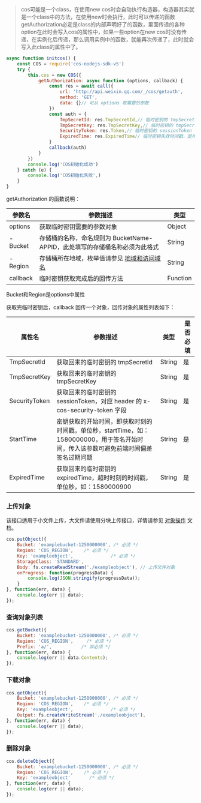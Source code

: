 > cos可能是一个class，在使用new cos时会自动执行构造器，构造器其实就是一个class中的方法，在使用new时会执行，此时可以传递的函数getAuthorization必定是class的内部声明好了的函数，里面传递的各种option在此时会写入cos的属性中，如果一些option在new cos时没有传递，在实例化后传递，那么调用实例中的函数，就能再次传递了，此时就会写入此class的属性中了。
>

```javascript
async function initcos() {
    const COS = require('cos-nodejs-sdk-v5')
    try {
        this.cos = new COS({
            getAuthorization: async function (options, callback) {
                const res = await call({
                    url: 'http://api.weixin.qq.com/_/cos/getauth',
                    method: 'GET',
                    data: {}// 可从 options 取需要的参数
                })
                const auth = {
                    TmpSecretId: res.TmpSecretId,// 临时密钥的 tmpSecretId
                    TmpSecretKey: res.TmpSecretKey,// 临时密钥的 tmpSecretId
                    SecurityToken: res.Token,// 临时密钥的 sessionToken
                    ExpiredTime: res.ExpiredTime// 临时密钥失效时间戳，是申请临时密钥时，时间戳加 durationSeconds
                }
                callback(auth)
            }
        })
        console.log('COS初始化成功')
    } catch (e) {
        console.log('COS初始化失败',)
    }
}
```

getAuthorization 的函数说明：

| 参数名   | 参数描述                                                     | 类型     |
| -------- | ------------------------------------------------------------ | -------- |
| options  | 获取临时密钥需要的参数对象                                   | Object   |
| - Bucket | 存储桶的名称，命名规则为 BucketName-APPID，此处填写的存储桶名称必须为此格式 | String   |
| - Region | 存储桶所在地域，枚举值请参见 [地域和访问域名](https://cloud.tencent.com/document/product/436/6224) | String   |
| callback | 临时密钥获取完成后的回传方法                                 | Function |

Bucket和Region是options中属性



获取完临时密钥后，callback 回传一个对象，回传对象的属性列表如下：

| 属性名        | 参数描述                                                     | 类型   | 是否必填 |
| ------------- | ------------------------------------------------------------ | ------ | -------- |
| TmpSecretId   | 获取回来的临时密钥的 tmpSecretId                             | String | 是       |
| TmpSecretKey  | 获取回来的临时密钥的 tmpSecretKey                            | String | 是       |
| SecurityToken | 获取回来的临时密钥的 sessionToken，对应 header 的 x-cos-security-token 字段 | String | 是       |
| StartTime     | 密钥获取的开始时间，即获取时刻的时间戳，单位秒，startTime，如：1580000000，用于签名开始时间，传入该参数可避免前端时间偏差签名过期问题 | String | 是       |
| ExpiredTime   | 获取回来的临时密钥的 expiredTime，超时时刻的时间戳，单位秒，如：1580000900 | String | 是       |

#### 



### 上传对象

该接口适用于小文件上传，大文件请使用分块上传接口，详情请参见 [对象操作](https://cloud.tencent.com/document/product/436/36119) 文档。



```js
cos.putObject({
    Bucket: 'examplebucket-1250000000', /* 必须 */
    Region: 'COS_REGION',    /* 必须 */
    Key: 'exampleobject',              /* 必须 */
    StorageClass: 'STANDARD',
    Body: fs.createReadStream('./exampleobject'), // 上传文件对象
    onProgress: function(progressData) {
        console.log(JSON.stringify(progressData));
    }
}, function(err, data) {
    console.log(err || data);
});
```

### 查询对象列表



```js
cos.getBucket({
    Bucket: 'examplebucket-1250000000', /* 必须 */
    Region: 'COS_REGION',     /* 必须 */
    Prefix: 'a/',           /* 非必须 */
}, function(err, data) {
    console.log(err || data.Contents);
});
```

### 下载对象



```js
cos.getObject({
    Bucket: 'examplebucket-1250000000', /* 必须 */
    Region: 'COS_REGION',    /* 必须 */
    Key: 'exampleobject',              /* 必须 */
    Output: fs.createWriteStream('./exampleobject'),
}, function(err, data) {
    console.log(err || data);
});
```

### 删除对象



```js
cos.deleteObject({
    Bucket: 'examplebucket-1250000000', /* 必须 */
    Region: 'COS_REGION',    /* 必须 */
    Key: 'exampleobject'       /* 必须 */
}, function(err, data) {
    console.log(err || data);
});
```
